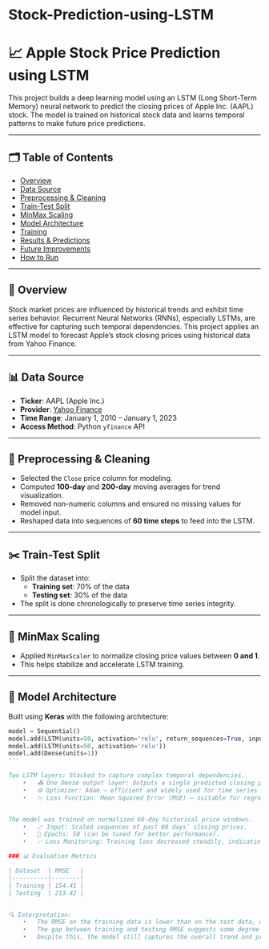 # Stock-Prediction-using-LSTM

# 📈 Apple Stock Price Prediction using LSTM

This project builds a deep learning model using an LSTM (Long Short-Term Memory) neural network to predict the closing prices of Apple Inc. (AAPL) stock. The model is trained on historical stock data and learns temporal patterns to make future price predictions.

---

## 🗂️ Table of Contents
- [Overview](#overview)
- [Data Source](#data-source)
- [Preprocessing & Cleaning](#preprocessing--cleaning)
- [Train-Test Split](#train-test-split)
- [MinMax Scaling](#minmax-scaling)
- [Model Architecture](#model-architecture)
- [Training](#training)
- [Results & Predictions](#results--predictions)
- [Future Improvements](#future-improvements)
- [How to Run](#how-to-run)

---

## 📌 Overview

Stock market prices are influenced by historical trends and exhibit time series behavior. Recurrent Neural Networks (RNNs), especially LSTMs, are effective for capturing such temporal dependencies. This project applies an LSTM model to forecast Apple’s stock closing prices using historical data from Yahoo Finance.

---

## 📊 Data Source

- **Ticker**: AAPL (Apple Inc.)
- **Provider**: [Yahoo Finance](https://finance.yahoo.com/)
- **Time Range**: January 1, 2010 – January 1, 2023
- **Access Method**: Python `yfinance` API

---

## 🔧 Preprocessing & Cleaning

- Selected the `Close` price column for modeling.
- Computed **100-day** and **200-day** moving averages for trend visualization.
- Removed non-numeric columns and ensured no missing values for model input.
- Reshaped data into sequences of **60 time steps** to feed into the LSTM.

---

## ✂️ Train-Test Split

- Split the dataset into:
  - **Training set**: 70% of the data
  - **Testing set**: 30% of the data
- The split is done chronologically to preserve time series integrity.

---

## 🔢 MinMax Scaling

- Applied `MinMaxScaler` to normalize closing price values between **0 and 1**.
- This helps stabilize and accelerate LSTM training.

---

## 🧠 Model Architecture

Built using **Keras** with the following architecture:

```python
model = Sequential()
model.add(LSTM(units=50, activation='relu', return_sequences=True, input_shape=(60, 1)))
model.add(LSTM(units=50, activation='relu'))
model.add(Dense(units=1))
'''

Two LSTM layers: Stacked to capture complex temporal dependencies.
	•	📤 One Dense output layer: Outputs a single predicted closing price.
	•	⚙️ Optimizer: Adam — efficient and widely used for time series tasks.
	•	📉 Loss Function: Mean Squared Error (MSE) — suitable for regression.


The model was trained on normalized 60-day historical price windows.
	•	📈 Input: Scaled sequences of past 60 days’ closing prices.
	•	🔁 Epochs: 50 (can be tuned for better performance).
	•	✅ Loss Monitoring: Training loss decreased steadily, indicating learning.

### 📊 Evaluation Metrics

| Dataset  | RMSE   |
|----------|--------|
| Training | 154.41 |
| Testing  | 213.42 |


🔍 Interpretation:
	•	The RMSE on the training data is lower than on the test data, which is expected.
	•	The gap between training and testing RMSE suggests some degree of overfitting.
	•	Despite this, the model still captures the overall trend and price trajectory of Apple stock.



